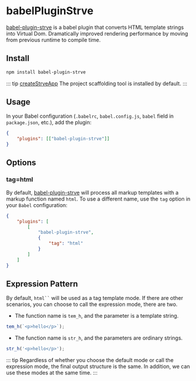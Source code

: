 # babelPluginStrve

[babel-plugin-strve](https://www.npmjs.com/package/babel-plugin-strve) is a babel plugin that converts HTML template strings into Virtual Dom. Dramatically improved rendering performance by moving from previous runtime to compile time.

## Install

```bash
npm install babel-plugin-strve
```
::: tip
[createStrveApp](/tool/createStrveApp/) The project scaffolding tool is installed by default.
:::

## Usage

In your Babel configuration (`.babelrc`, `babel.config.js`, `babel` field in `package.json`, etc.), add the plugin:

```json
{
	"plugins": [["babel-plugin-strve"]]
}
```

## Options

### tag=html

By default, [babel-plugin-strve](https://www.npmjs.com/package/babel-plugin-strve) will process all markup templates with a markup function named `html`. To use a different name, use the `tag` option in your `Babel` configuration:

```json
{
	"plugins": [
		[
			"babel-plugin-strve",
			{
				"tag": "html"
			}
		]
	]
}
```

## Expression Pattern

By default, ` html`` ` will be used as a tag template mode. If there are other scenarios, you can choose to call the expression mode, there are two.

- The function name is `tem_h`, and the parameter is a template string.
```js
tem_h(`<p>hello</p>`);
```
- The function name is `str_h`, and the parameters are ordinary strings.
```js
str_h('<p>hello</p>');
```

::: tip
Regardless of whether you choose the default mode or call the expression mode, the final output structure is the same. In addition, we can use these modes at the same time.
:::